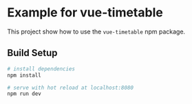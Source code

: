 # Example for vue-timetable

This project show how to use the `vue-timetable` npm package.

## Build Setup

``` bash
# install dependencies
npm install

# serve with hot reload at localhost:8080
npm run dev
```
